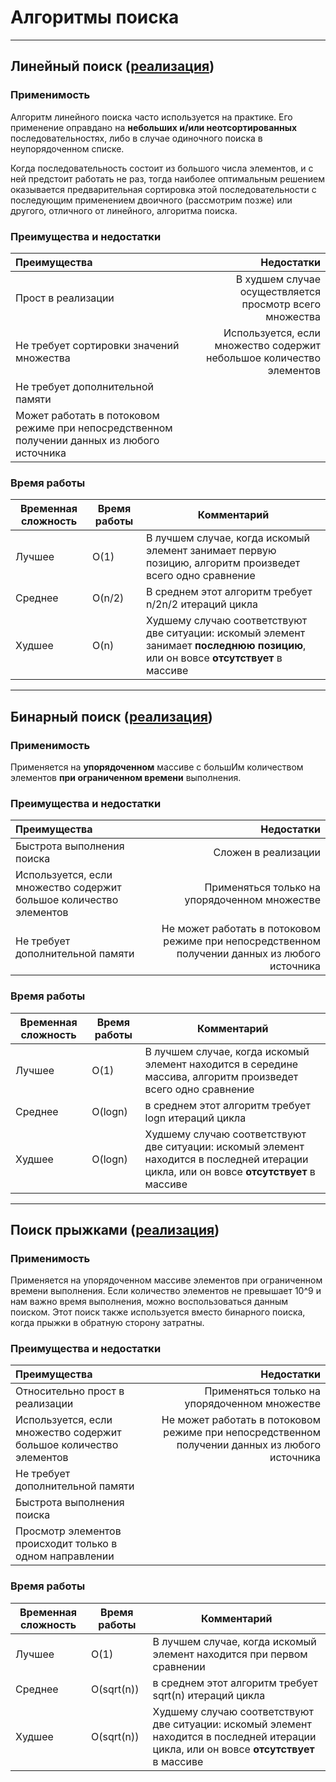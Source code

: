 # Алгоритмы поиска
____
## Линейный поиск ([реализация](https://github.com/Skuybedin/csharp-algorithms/blob/main/Search/Linear.cs))
### Применимость
Алгоритм линейного поиска часто используется на практике. Его применение оправдано на **небольших и/или неотсортированных** последовательностях, либо в случае одиночного поиска в неупорядоченном списке.

Когда последовательность состоит из большого числа элементов, и с ней предстоит работать не раз, тогда наиболее оптимальным решением оказывается предварительная сортировка этой последовательности с последующим применением двоичного (рассмотрим позже) или другого, отличного от линейного, алгоритма поиска.

### Преимущества и недостатки
| Преимущества | Недостатки |
|:----------------|----------------:|
| Прост в реализации | В худшем случае осуществляется просмотр всего множества |
| Не требует сортировки значений множества | Используется, если множество содержит небольшое количество элементов |
| Не требует дополнительной памяти |  |
| Может работать в потоковом режиме при непосредственном получении данных из любого источника |  |

### Время работы
| Временная сложность | Время работы | Комментарий |
|----------------|---------|----------------|
| Лучшее | O(1) | В лучшем случае, когда искомый элемент занимает первую позицию, алгоритм произведет всего одно сравнение |
| Среднее | O(n/2) | В среднем этот алгоритм требует n/2n/2 итераций цикла |
| Худшее | O(n) | Худшему случаю соответствуют две ситуации: искомый элемент занимает **последнюю позицию**, или он вовсе **отсутствует** в массиве |

____

## Бинарный поиск ([реализация](https://github.com/Skuybedin/csharp-algorithms/blob/main/Search/Binary.cs))
### Применимость
Применяется на **упорядоченном** массиве c большИм количеством элементов **при ограниченном времени** выполнения. 

### Преимущества и недостатки
| Преимущества | Недостатки |
|:----------------|----------------:|
| Быстрота выполнения поиска | Сложен в реализации |
| Используется, если множество содержит большое количество элементов | Применяться только на упорядоченном множестве |
| Не требует дополнительной памяти | Не может работать в потоковом режиме при непосредственном получении данных из любого источника |

### Время работы
| Временная сложность | Время работы | Комментарий |
|----------------|---------|----------------|
| Лучшее | O(1) | В лучшем случае, когда искомый элемент находится в середине массива, алгоритм произведет всего одно сравнение |
| Среднее | O(logn) | в среднем этот алгоритм требует logn итераций цикла |
| Худшее | O(logn) | Худшему случаю соответствуют две ситуации: искомый элемент находится в последней итерации цикла, или он вовсе **отсутствует** в массиве |

____

## Поиск прыжками ([реализация](https://github.com/Skuybedin/csharp-algorithms/blob/main/Search/Jump.cs))
### Применимость
Применяется на упорядоченном массиве элементов при ограниченном времени выполнения. Если количество элементов не превышает 10^9 и нам важно время выполнения, можно воспользоваться данным поиском. 
Этот поиск также используется вместо бинарного поиска, когда прыжки в обратную сторону затратны. 

### Преимущества и недостатки
| Преимущества | Недостатки |
|:----------------|----------------:|
| Относительно прост в реализации | Применяться только на упорядоченном множестве |
| Используется, если множество содержит большое количество элементов | Не может работать в потоковом режиме при непосредственном получении данных из любого источника |
| Не требует дополнительной памяти |  |
| Быстрота выполнения поиска |  |
| Просмотр элементов происходит только в одном направлении |  |

### Время работы
| Временная сложность | Время работы | Комментарий |
|----------------|---------|----------------|
| Лучшее | O(1) | В лучшем случае, когда искомый элемент находится при первом сравнении |
| Среднее | O(sqrt(n)) | в среднем этот алгоритм требует sqrt(n) итераций цикла |
| Худшее | O(sqrt(n)) | Худшему случаю соответствуют две ситуации: искомый элемент находится в последней итерации цикла, или он вовсе **отсутствует** в массиве |

